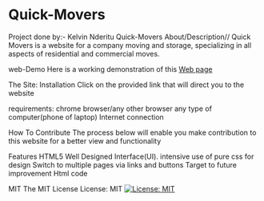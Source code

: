 # Quick-Movers
Project done by:-
Kelvin Nderitu
Quick-Movers
About/Description//
Quick Movers is a website for a company moving and storage, specializing in all aspects of residential and commercial moves.

web-Demo
Here is a working demonstration of this [Web page](carreuky.github.io/quick-movers)

The Site:
Installation
Click on the provided link that will direct you to the website

requirements:
chrome browser/any other browser
any type of computer(phone of laptop)
Internet connection


How To Contribute
The process below will enable you make contribution to this website for a better view and functionality

Features
HTML5
Well Designed Interface(UI).
intensive use of pure css for design
Switch to multiple pages via links and buttons
Target to future improvement
Html code

MIT
The MIT License
License: MIT
[![License: MIT](https://img.shields.io/badge/License-MIT-yellow.svg)](https://opensource.org/licenses/MIT)
